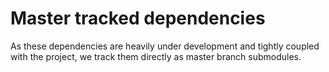 # Master tracked dependencies

As these dependencies are heavily under development and tightly coupled with the project,
we track them directly as master branch submodules.

